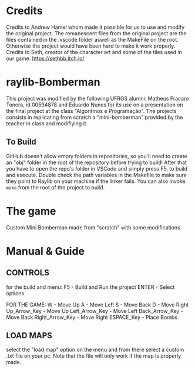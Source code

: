 # Credits
Credits to Andrew Hamel whom made it possible for us to use and modify the original project.
The remanescent files from the original project are the files contained in the .vscode folder aswell as the MakeFile on the root. Otherwise the project would have been hard to make it work properly.
Credits to Seth, creator of the character art and some of the tiles used in our game. <https://sethbb.itch.io/>

# raylib-Bomberman
This project was modified by the following UFRGS alumni: Matheus Fracaro Tonera, id 00594878 and Eduardo Nunes for its use on a presentation on the final project at the class "Algoritmos e Programação". The projects consists in replicating from scratch a "mini-bomberman" provided by the teacher in class and modifiying it.

## To Build
GitHub doesn't allow empty folders in repositories, so you'll need to create an "obj" folder in the root of the repository before trying to build! After that you have to open the repo's folder in VSCode and simply press F5, to build and execute. Double check the path variables in the Makefile to make sure they point to Raylib on your machine if the linker fails. You can also invoke `make` from the root of the project to build.

# The game
Custom Mini Bomberman made from "scratch" with some modifications.

# Manual & Guide
## CONTROLS
for the build and menu:
F5 - Build and Run the project
ENTER - Select options

FOR THE GAME:
W - Move Up
A - Move Left
S - Move Back
D - Move Right
Up_Arrow_Key - Move Up 
Left_Arrow_Key - Move Left
Back_Arrow_Key - Move Back
Right_Arrow_Key - Move Right
ESPACE_Key - Place Bombs

## LOAD MAPS
select the "load map" option on the menu and from there select a custom .txt file on your pc. Note that the file will only work if the map is properly made.

